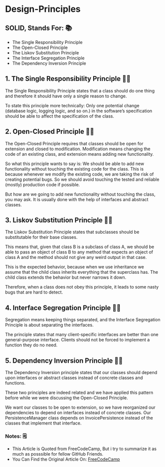# Design-Principles

## SOLID, Stands For: 📚

- The Single Responsibility Principle
- The Open-Closed Principle
- The Liskov Substitution Principle
- The Interface Segregation Principle
- The Dependency Inversion Principle

## 1. The Single Responsibility Principle 🚩✅
The Single Responsibility Principle states that a class should do one thing and therefore it should have only a single reason to change.

To state this principle more technically: Only one potential change (database logic, logging logic, and so on.) in the software’s specification should be able to affect the specification of the class.

## 2. Open-Closed Principle 🚩✅
The Open-Closed Principle requires that classes should be open for extension and closed to modification.
Modification means changing the code of an existing class, and extension means adding new functionality.

So what this principle wants to say is: We should be able to add new functionality without touching the existing code for the class. This is because whenever we modify the existing code, we are taking the risk of creating potential bugs. So we should avoid touching the tested and reliable (mostly) production code if possible.

But how are we going to add new functionality without touching the class, you may ask. It is usually done with the help of interfaces and abstract classes.

## 3. Liskov Substitution Principle 🚩✅
The Liskov Substitution Principle states that subclasses should be substitutable for their base classes.

This means that, given that class B is a subclass of class A, we should be able to pass an object of class B to any method that expects an object of class A and the method should not give any weird output in that case.

This is the expected behavior, because when we use inheritance we assume that the child class inherits everything that the superclass has. The child class extends the behavior but never narrows it down.

Therefore, when a class does not obey this principle, it leads to some nasty bugs that are hard to detect.

## 4. Interface Segregation Principle 🚩✅
Segregation means keeping things separated, and the Interface Segregation Principle is about separating the interfaces.

The principle states that many client-specific interfaces are better than one general-purpose interface. Clients should not be forced to implement a function they do no need.

## 5. Dependency Inversion Principle 🚩✅
The Dependency Inversion principle states that our classes should depend upon interfaces or abstract classes instead of concrete classes and functions.

These two principles are indeed related and we have applied this pattern before while we were discussing the Open-Closed Principle.

We want our classes to be open to extension, so we have reorganized our dependencies to depend on interfaces instead of concrete classes. Our PersistenceManager class depends on InvoicePersistence instead of the classes that implement that interface.


### Notes: 🗒️
- This Article is Quoted from FreeCodeCamp, But i try to summarize it as much as posssible for fellow GitHub Friends.
- You Can Find the Original Article On: [FreeCodeCamp](https://www.freecodecamp.org/news/solid-principles-explained-in-plain-english/)

